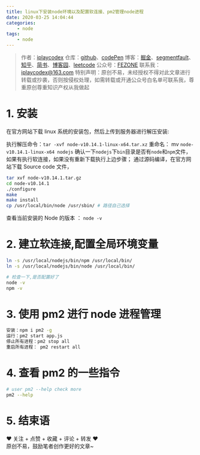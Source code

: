 ```yaml
---
title: linux下安装node环境以及配置软连接、pm2管理node进程
date: 2020-03-25 14:04:44
categories:
    - node
tags:
    - node
---
```


> 作者：[iplaycodex](http://iplaycodex.com)
> 仓库：[github](https://github.com/iplaycodex)、[codePen](https://codepen.io/iplaycodex)
> 博客：[掘金](https://juejin.im/user/3597257774478359)、[segmentfault](https://segmentfault.com/u/iplaycodex)、[知乎](https://www.zhihu.com/people/CallMeAllenLliu)、[简书](https://www.jianshu.com/u/9cd27f169c7e)、[博客园](https://www.cnblogs.com/)、[leetcode](https://leetcode-cn.com/u/iplaycodex/)
> 公众号：[FEZONE](http://iplaycodex.com)
> 联系我：[iplaycodex@163.com](iplaycodex@163.com)
> 特别声明：原创不易，未经授权不得对此文章进行转载或抄袭，否则按侵权处理，如需转载或开通公众号白名单可联系我，尊重原创尊重知识产权从我做起

# 1. 安装

在官方网站下载 linux 系统的安装包，然后上传到服务器进行解压安装:

执行解压命令：`tar -xvf node-v10.14.1-linux-x64.tar.xz`
重命名： mv `node-v10.14.1-linux-x64 nodejs`
确认一下`nodejs`下`bin`目录是否有`node`和`npm`文件，如果有执行软连接，如果没有重新下载执行上边步骤；
通过源码编译，在官方网站下载 Source code 文件，

```bash
tar xvf node-v10.14.1.tar.gz
cd node-v10.14.1
./configure
make
make install
cp /usr/local/bin/node /usr/sbin/ # 路径自己选择
```

查看当前安装的 Node 的版本 ： `node -v`

<!--more-->

# 2. 建立软连接,配置全局环境变量

```bash
ln -s /usr/local/nodejs/bin/npm /usr/local/bin/
ln -s /usr/local/nodejs/bin/node /usr/local/bin/

# 检查一下,是否配置好了
node -v
npm -v
```

# 3. 使用 pm2 进行 node 进程管理

```bash
安装：npm i pm2 -g
运行：pm2 start app.js
停止所有进程：pm2 stop all
重启所有进程： pm2 restart all
```

# 4. 查看 pm2 的一些指令

```bash
# user pm2 --help check more
pm2 --help
```

# 5. 结束语

❤️ 关注 + 点赞 + 收藏 + 评论 + 转发 ❤️ <br/>原创不易，鼓励笔者创作更好的文章~

<link rel="stylesheet" href="https://unpkg.com/gitalk/dist/gitalk.css">
<script src="https://unpkg.com/gitalk@latest/dist/gitalk.min.js"></script>

<div id="gitalk-container"></div>     
<script type="text/javascript">
    var gitalk = new Gitalk({
    // gitalk的主要参数
      clientID: `e4890482436f9cd96039`,
      clientSecret: `0425bf39d0c5cdedf4ae60a72fbd7a3d58d7d99e`,
      repo: `codeCheeseIssues`,
      owner: 'wawsc5354524',
      admin: ['wawsc5354524'],
      id: 'node-20200305-0210',
        });
      gitalk.render('gitalk-container');
</script>
